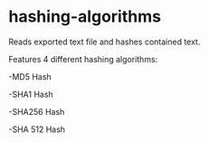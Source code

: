 # hashing-algorithms

Reads exported text file and hashes contained text.


Features 4 different hashing algorithms:

-MD5 Hash

-SHA1 Hash

-SHA256 Hash

-SHA 512 Hash
